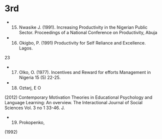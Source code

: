 # 3rd

- 15. Nwasike J. (1991). Increasing Productivity in the Nigerian Public Sector. Proceedings of a National Conference on Productivity, Abuja

- 16. Okigbo, P. (1991) Productivity for Self Reliance and Excellence. Lagos.

23

- 17. Olko, O. (1977). Incentives and Reward for efforts Management in Nigeria 15 (5) 22-25.

- 18. Oztarj, E O

(2012) Contemporary Motivation Theories in Educational Psychology and Language Learning: An overview. The Interactional Journal of Social Sciences Vol. 3 no 1 33-46. J.

- 19. Prokopenko,

(1992)